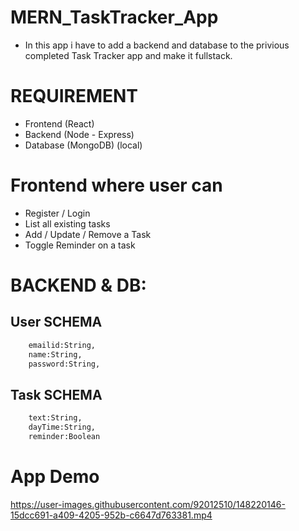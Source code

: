 # MERN_TaskTracker_App

- In this app i have to add a backend and database to the privious completed Task Tracker app and make it fullstack.



# REQUIREMENT
- Frontend (React)
- Backend (Node - Express)
- Database (MongoDB) (local)

# Frontend where user can
- Register / Login
- List all existing tasks
- Add / Update / Remove a Task
- Toggle Reminder on a task

# BACKEND & DB:
## User SCHEMA
```sh
    emailid:String,
    name:String,
    password:String,
```

## Task SCHEMA
```sh
    text:String,
    dayTime:String,
    reminder:Boolean
```

# App Demo


https://user-images.githubusercontent.com/92012510/148220146-15dcc691-a409-4205-952b-c6647d763381.mp4

